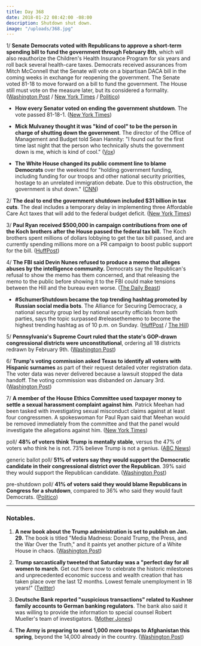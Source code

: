 ```yaml
---
title: Day 368
date: 2018-01-22 08:42:00 -08:00
description: Shutdown shut down.
image: "/uploads/368.jpg"
---
```


1/ **Senate Democrats voted with Republicans to approve a short-term spending bill to fund the government through February 8th**, which will also reauthorize the Children's Health Insurance Program for six years and roll back several health-care taxes. Democrats received assurances from Mitch McConnell that the Senate will vote on a bipartisan DACA bill in the coming weeks in exchange for reopening the government. The Senate voted 81-18 to move forward on a bill to fund the government. The House still must vote on the measure later, but its considered a formality. ([Washington Post](https://www.washingtonpost.com/powerpost/trump-slams-democrats-as-third-day-of-government-shutdown-begins/2018/01/22/3a3eecf0-ff25-11e7-9d31-d72cf78dbeee_story.html) / [New York Times](https://www.nytimes.com/2018/01/22/us/politics/government-shutdown.html) / [Politico](https://www.politico.com/story/2018/01/22/government-shutdown-2018-senate-vote-354966))

* **How every Senator voted on ending the government shutdown**. The vote passed 81-18-1. ([New York Times](https://www.nytimes.com/interactive/2018/01/22/us/politics/live-senate-vote-government-shutdown2.html))

* **Mick Mulvaney thought it was "kind of cool" to be the person in charge of shutting down the government**. The director of the Office of Management and Budget told Sean Hannity: "I found out for the first time last night that the person who technically shuts the government down is me, which is kind of cool." ([Vox](https://www.vox.com/policy-and-politics/2018/1/20/16913284/mulvaney-shutdown-cool))

* **The White House changed its public comment line to blame Democrats** over the weekend for "holding government funding, including funding for our troops and other national security priorities, hostage to an unrelated immigration debate. Due to this obstruction, the government is shut down." ([CNN](https://www.cnn.com/2018/01/21/politics/white-house-comment-line-blames-dems-trnd/index.html))

2/ **The deal to end the government shutdown included $31 billion in tax cuts**. The deal includes a temporary delay in implementing three Affordable Care Act taxes that will add to the federal budget deficit. ([New York Times](https://www.nytimes.com/2018/01/22/us/politics/shutdown-spending-tax-cuts-obamacare.html))

3/ **Paul Ryan received $500,000 in campaign contributions from one of the Koch brothers after the House passed the federal tax bill.** The Koch brothers spent millions of dollars lobbying to get the tax bill passed, and are currently spending millions more on a PR campaign to boost public support for the bill. ([HuffPost](https://www.huffingtonpost.com/entry/koch-paysout-to-ryan-after-taxlaw_us_5a63ce41e4b0dc592a09697c))

4/ **The FBI said Devin Nunes refused to produce a memo that alleges abuses by the intelligence community.** Democrats say the Republican's refusal to show the memo has them concerned, and that releasing the memo to the public before showing it to the FBI could make tensions between the Hill and the bureau even worse. ([The Daily Beast](https://www.thedailybeast.com/the-fbi-hasnt-even-seen-devin-nunes-releasethememo-memo))

* **#SchumerShutdown became the top trending hashtag promoted by Russian social media bots**. The Alliance for Securing Democracy, a national security group led by national security officials from both parties, says the topic surpassed #releasethememo to become the highest trending hashtag as of 10 p.m. on Sunday. ([HuffPost](https://www.huffingtonpost.com/entry/government-shutdown-russia-twitter-trump_us_5a654795e4b0dc592a0a06c8) / [The Hill](http://thehill.com/policy/technology/370044-advocacy-group-schumershutdown-becomes-top-hashtag-used-by-russia-bots))

5/ **Pennsylvania's Supreme Court ruled that the state's GOP-drawn congressional districts were unconstitutional**, ordering all 18 districts redrawn by February 9th. ([Washington Post](https://www.washingtonpost.com/news/the-fix/wp/2018/01/22/pennsylvanias-supreme-court-just-gave-democrats-a-big-win-on-redistricting/))

6/ **Trump's voting commission asked Texas to identify all voters with Hispanic surnames** as part of their request detailed voter registration data. The voter data was never delivered because a lawsuit stopped the data handoff. The voting commission was disbanded on January 3rd. ([Washington Post](https://www.washingtonpost.com/local/public-safety/trump-election-fraud-commission-bought-texas-election-data-flagging-hispanic-voters/2018/01/22/2791934a-fd55-11e7-ad8c-ecbb62019393_story.html))

7/ **A member of the House Ethics Committee used taxpayer money to settle a sexual harassment complaint against him**. Patrick Meehan had been tasked with investigating sexual misconduct claims against at least four congressmen. A spokeswoman for Paul Ryan said that Meehan would be removed immediately from the committee and that the panel would investigate the allegations against him. ([New York Times](https://www.nytimes.com/2018/01/20/us/politics/patrick-meehan-sexual-harassment.html))

poll/ **48% of voters think Trump is mentally stable**, versus the 47% of voters who think he is not. 73% believe Trump is not a genius. ([ABC News](http://abcnews.go.com/Politics/amid-record-low-year-approval-half-question-trumps/story?id=52473639))

generic ballot poll/ **51% of voters say they would support the Democratic candidate in their congressional district over the Republican**. 39% said they would support the Republican candidate. ([Washington Post](https://www.washingtonpost.com/politics/women-and-independents-drive-advantage-for-democrats-ahead-of-midterms-elections-post-abc-poll-finds/2018/01/21/6d7081a6-fef8-11e7-8acf-ad2991367d9d_story.html))

pre-shutdown poll/ **41% of voters said they would blame Republicans in Congress for a shutdown**, compared to 36% who said they would fault Democrats. ([Politico](https://www.politico.com/story/2018/01/21/government-shutdown-2018-polls-blame-353728))

---

### Notables.

1. **A new book about the Trump administration is set to publish on Jan. 29.** The book is titled "Media Madness: Donald Trump, the Press, and the War Over the Truth," and it paints yet another picture of a White House in chaos. ([Washington Post](https://www.washingtonpost.com/politics/defiance-disorder-another-new-book-portrays-chaos-in-trumps-white-house/2018/01/21/9362d160-febd-11e7-93f5-53a3a47824e8_story.html?utm_term=.f106a44e76fa))

2. **Trump sarcastically tweeted that Saturday was a "perfect day for all women to march**. Get out there now to celebrate the historic milestones and unprecedented economic success and wealth creation that has taken place over the last 12 months. Lowest female unemployment in 18 years!" ([Twitter](http://abcnews.go.com/Politics/thousands-streets-womens-march-anniversary-trumps-1st-year/story?id=52483721))

3. **Deutsche Bank reported "suspicious transactions" related to Kushner family accounts to German banking regulators**. The bank also said it was willing to provide the information to special counsel Robert Mueller's team of investigators. ([Mother Jones](http://www.motherjones.com/politics/2018/01/deutsche-bank-reports-suspicious-activity-related-to-jared-kushners-accounts-1/))

4. **The Army is preparing to send 1,000 more troops to Afghanistan this spring**, beyond the 14,000 already in the country. ([Washington Post](https://www.washingtonpost.com/world/national-security/up-to-1000-more-us-troops-could-be-headed-to-afghanistan-this-spring/2018/01/21/153930b6-fd1b-11e7-a46b-a3614530bd87_story.html))